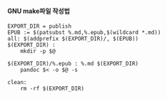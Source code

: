 
#### GNU make파일 작성법

	EXPORT_DIR = publish
	EPUB := $(patsubst %.md,%.epub,$(wildcard *.md))
	all: $(addprefix $(EXPORT_DIR)/, $(EPUB))
	$(EXPORT_DIR) :
		mkdir -p $@
	
	$(EXPORT_DIR)/%.epub : %.md $(EXPORT_DIR)
		pandoc $< -o $@ -s
	
	clean:
		rm -rf $(EXPORT_DIR)
